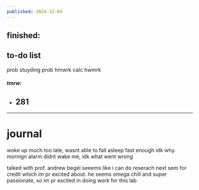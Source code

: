 ```yaml
---
published: 2024-12-04
---
```

## finished:

## to-do list

prob stuyding
prob hmwrk
calc hwmrk
#####  tmrw:
- 281
	- 
	
---
# journal

woke up much too late, wasnt able to fall asleep fast enough idk why.
mornign alarm didnt wake me, idk what went wrong

talked with prof. andrew begel seeems like i can do reserach next sem for credit which im pr excited about. he seems omega chill and super passionate, so im pr excited in doing work for this lab